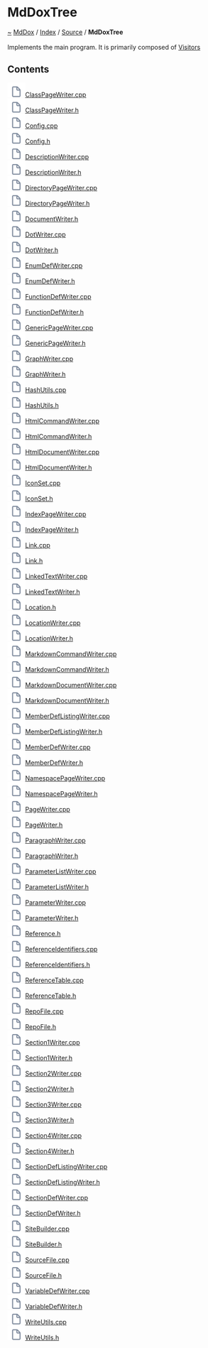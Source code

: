 <a id="mddoxtree"></a>
<h1>MdDoxTree</h1>
<a id="dir_d9935c0f1a540c725bfb5aaaadd541e0"></a>
<a href="https://github.com/CharlesCarley/MdDox">~</a>
<a href="indexpage.md#mddox">MdDox</a>
<span class="inline-text">/</span>
<a href="index.md#index">Index</a>
<span class="inline-text">/</span>
<a href="dir_74389ed8173ad57b461b9d623a1f3867.md#source">Source</a>
<span class="inline-text">/</span>
<span class="bold-text"><b>MdDoxTree</b></span>
<br/>
<br/>
<span class="inline-text">Implements the main program. It is primarily composed of </span>
<a href="namespaceMdDox_1_1Doxygen_1_1Visitors.md#visitors">Visitors</a>
<a id="contents"></a>
<h2>Contents</h2>
<span class="icon-list-item"><a href="https://github.com/CharlesCarley/MdDox/blob/master//Source/MdDoxTree//ClassPageWriter.cpp#L1" class="icon-list-item"><img src="../images/file.svg" class="icon-list-item"/><span class="icon-list-item">ClassPageWriter.cpp</span>
</a>
</span>
<br/>
<span class="icon-list-item"><a href="https://github.com/CharlesCarley/MdDox/blob/master//Source/MdDoxTree//ClassPageWriter.h#L1" class="icon-list-item"><img src="../images/file.svg" class="icon-list-item"/><span class="icon-list-item">ClassPageWriter.h</span>
</a>
</span>
<br/>
<span class="icon-list-item"><a href="https://github.com/CharlesCarley/MdDox/blob/master//Source/MdDoxTree//Config.cpp#L1" class="icon-list-item"><img src="../images/file.svg" class="icon-list-item"/><span class="icon-list-item">Config.cpp</span>
</a>
</span>
<br/>
<span class="icon-list-item"><a href="https://github.com/CharlesCarley/MdDox/blob/master//Source/MdDoxTree//Config.h#L1" class="icon-list-item"><img src="../images/file.svg" class="icon-list-item"/><span class="icon-list-item">Config.h</span>
</a>
</span>
<br/>
<span class="icon-list-item"><a href="https://github.com/CharlesCarley/MdDox/blob/master//Source/MdDoxTree//DescriptionWriter.cpp#L1" class="icon-list-item"><img src="../images/file.svg" class="icon-list-item"/><span class="icon-list-item">DescriptionWriter.cpp</span>
</a>
</span>
<br/>
<span class="icon-list-item"><a href="https://github.com/CharlesCarley/MdDox/blob/master//Source/MdDoxTree//DescriptionWriter.h#L1" class="icon-list-item"><img src="../images/file.svg" class="icon-list-item"/><span class="icon-list-item">DescriptionWriter.h</span>
</a>
</span>
<br/>
<span class="icon-list-item"><a href="https://github.com/CharlesCarley/MdDox/blob/master//Source/MdDoxTree//DirectoryPageWriter.cpp#L1" class="icon-list-item"><img src="../images/file.svg" class="icon-list-item"/><span class="icon-list-item">DirectoryPageWriter.cpp</span>
</a>
</span>
<br/>
<span class="icon-list-item"><a href="https://github.com/CharlesCarley/MdDox/blob/master//Source/MdDoxTree//DirectoryPageWriter.h#L1" class="icon-list-item"><img src="../images/file.svg" class="icon-list-item"/><span class="icon-list-item">DirectoryPageWriter.h</span>
</a>
</span>
<br/>
<span class="icon-list-item"><a href="https://github.com/CharlesCarley/MdDox/blob/master//Source/MdDoxTree//DocumentWriter.h#L1" class="icon-list-item"><img src="../images/file.svg" class="icon-list-item"/><span class="icon-list-item">DocumentWriter.h</span>
</a>
</span>
<br/>
<span class="icon-list-item"><a href="https://github.com/CharlesCarley/MdDox/blob/master//Source/MdDoxTree//DotWriter.cpp#L1" class="icon-list-item"><img src="../images/file.svg" class="icon-list-item"/><span class="icon-list-item">DotWriter.cpp</span>
</a>
</span>
<br/>
<span class="icon-list-item"><a href="https://github.com/CharlesCarley/MdDox/blob/master//Source/MdDoxTree//DotWriter.h#L1" class="icon-list-item"><img src="../images/file.svg" class="icon-list-item"/><span class="icon-list-item">DotWriter.h</span>
</a>
</span>
<br/>
<span class="icon-list-item"><a href="https://github.com/CharlesCarley/MdDox/blob/master//Source/MdDoxTree//EnumDefWriter.cpp#L1" class="icon-list-item"><img src="../images/file.svg" class="icon-list-item"/><span class="icon-list-item">EnumDefWriter.cpp</span>
</a>
</span>
<br/>
<span class="icon-list-item"><a href="https://github.com/CharlesCarley/MdDox/blob/master//Source/MdDoxTree//EnumDefWriter.h#L1" class="icon-list-item"><img src="../images/file.svg" class="icon-list-item"/><span class="icon-list-item">EnumDefWriter.h</span>
</a>
</span>
<br/>
<span class="icon-list-item"><a href="https://github.com/CharlesCarley/MdDox/blob/master//Source/MdDoxTree//FunctionDefWriter.cpp#L1" class="icon-list-item"><img src="../images/file.svg" class="icon-list-item"/><span class="icon-list-item">FunctionDefWriter.cpp</span>
</a>
</span>
<br/>
<span class="icon-list-item"><a href="https://github.com/CharlesCarley/MdDox/blob/master//Source/MdDoxTree//FunctionDefWriter.h#L1" class="icon-list-item"><img src="../images/file.svg" class="icon-list-item"/><span class="icon-list-item">FunctionDefWriter.h</span>
</a>
</span>
<br/>
<span class="icon-list-item"><a href="https://github.com/CharlesCarley/MdDox/blob/master//Source/MdDoxTree//GenericPageWriter.cpp#L1" class="icon-list-item"><img src="../images/file.svg" class="icon-list-item"/><span class="icon-list-item">GenericPageWriter.cpp</span>
</a>
</span>
<br/>
<span class="icon-list-item"><a href="https://github.com/CharlesCarley/MdDox/blob/master//Source/MdDoxTree//GenericPageWriter.h#L1" class="icon-list-item"><img src="../images/file.svg" class="icon-list-item"/><span class="icon-list-item">GenericPageWriter.h</span>
</a>
</span>
<br/>
<span class="icon-list-item"><a href="https://github.com/CharlesCarley/MdDox/blob/master//Source/MdDoxTree//GraphWriter.cpp#L1" class="icon-list-item"><img src="../images/file.svg" class="icon-list-item"/><span class="icon-list-item">GraphWriter.cpp</span>
</a>
</span>
<br/>
<span class="icon-list-item"><a href="https://github.com/CharlesCarley/MdDox/blob/master//Source/MdDoxTree//GraphWriter.h#L1" class="icon-list-item"><img src="../images/file.svg" class="icon-list-item"/><span class="icon-list-item">GraphWriter.h</span>
</a>
</span>
<br/>
<span class="icon-list-item"><a href="https://github.com/CharlesCarley/MdDox/blob/master//Source/MdDoxTree//HashUtils.cpp#L1" class="icon-list-item"><img src="../images/file.svg" class="icon-list-item"/><span class="icon-list-item">HashUtils.cpp</span>
</a>
</span>
<br/>
<span class="icon-list-item"><a href="https://github.com/CharlesCarley/MdDox/blob/master//Source/MdDoxTree//HashUtils.h#L1" class="icon-list-item"><img src="../images/file.svg" class="icon-list-item"/><span class="icon-list-item">HashUtils.h</span>
</a>
</span>
<br/>
<span class="icon-list-item"><a href="https://github.com/CharlesCarley/MdDox/blob/master//Source/MdDoxTree//HtmlCommandWriter.cpp#L1" class="icon-list-item"><img src="../images/file.svg" class="icon-list-item"/><span class="icon-list-item">HtmlCommandWriter.cpp</span>
</a>
</span>
<br/>
<span class="icon-list-item"><a href="https://github.com/CharlesCarley/MdDox/blob/master//Source/MdDoxTree//HtmlCommandWriter.h#L1" class="icon-list-item"><img src="../images/file.svg" class="icon-list-item"/><span class="icon-list-item">HtmlCommandWriter.h</span>
</a>
</span>
<br/>
<span class="icon-list-item"><a href="https://github.com/CharlesCarley/MdDox/blob/master//Source/MdDoxTree//HtmlDocumentWriter.cpp#L1" class="icon-list-item"><img src="../images/file.svg" class="icon-list-item"/><span class="icon-list-item">HtmlDocumentWriter.cpp</span>
</a>
</span>
<br/>
<span class="icon-list-item"><a href="https://github.com/CharlesCarley/MdDox/blob/master//Source/MdDoxTree//HtmlDocumentWriter.h#L1" class="icon-list-item"><img src="../images/file.svg" class="icon-list-item"/><span class="icon-list-item">HtmlDocumentWriter.h</span>
</a>
</span>
<br/>
<span class="icon-list-item"><a href="https://github.com/CharlesCarley/MdDox/blob/master//Source/MdDoxTree//IconSet.cpp#L1" class="icon-list-item"><img src="../images/file.svg" class="icon-list-item"/><span class="icon-list-item">IconSet.cpp</span>
</a>
</span>
<br/>
<span class="icon-list-item"><a href="https://github.com/CharlesCarley/MdDox/blob/master//Source/MdDoxTree//IconSet.h#L1" class="icon-list-item"><img src="../images/file.svg" class="icon-list-item"/><span class="icon-list-item">IconSet.h</span>
</a>
</span>
<br/>
<span class="icon-list-item"><a href="https://github.com/CharlesCarley/MdDox/blob/master//Source/MdDoxTree//IndexPageWriter.cpp#L1" class="icon-list-item"><img src="../images/file.svg" class="icon-list-item"/><span class="icon-list-item">IndexPageWriter.cpp</span>
</a>
</span>
<br/>
<span class="icon-list-item"><a href="https://github.com/CharlesCarley/MdDox/blob/master//Source/MdDoxTree//IndexPageWriter.h#L1" class="icon-list-item"><img src="../images/file.svg" class="icon-list-item"/><span class="icon-list-item">IndexPageWriter.h</span>
</a>
</span>
<br/>
<span class="icon-list-item"><a href="https://github.com/CharlesCarley/MdDox/blob/master//Source/MdDoxTree//Link.cpp#L1" class="icon-list-item"><img src="../images/file.svg" class="icon-list-item"/><span class="icon-list-item">Link.cpp</span>
</a>
</span>
<br/>
<span class="icon-list-item"><a href="https://github.com/CharlesCarley/MdDox/blob/master//Source/MdDoxTree//Link.h#L1" class="icon-list-item"><img src="../images/file.svg" class="icon-list-item"/><span class="icon-list-item">Link.h</span>
</a>
</span>
<br/>
<span class="icon-list-item"><a href="https://github.com/CharlesCarley/MdDox/blob/master//Source/MdDoxTree//LinkedTextWriter.cpp#L1" class="icon-list-item"><img src="../images/file.svg" class="icon-list-item"/><span class="icon-list-item">LinkedTextWriter.cpp</span>
</a>
</span>
<br/>
<span class="icon-list-item"><a href="https://github.com/CharlesCarley/MdDox/blob/master//Source/MdDoxTree//LinkedTextWriter.h#L1" class="icon-list-item"><img src="../images/file.svg" class="icon-list-item"/><span class="icon-list-item">LinkedTextWriter.h</span>
</a>
</span>
<br/>
<span class="icon-list-item"><a href="https://github.com/CharlesCarley/MdDox/blob/master//Source/MdDoxTree//Location.h#L1" class="icon-list-item"><img src="../images/file.svg" class="icon-list-item"/><span class="icon-list-item">Location.h</span>
</a>
</span>
<br/>
<span class="icon-list-item"><a href="https://github.com/CharlesCarley/MdDox/blob/master//Source/MdDoxTree//LocationWriter.cpp#L1" class="icon-list-item"><img src="../images/file.svg" class="icon-list-item"/><span class="icon-list-item">LocationWriter.cpp</span>
</a>
</span>
<br/>
<span class="icon-list-item"><a href="https://github.com/CharlesCarley/MdDox/blob/master//Source/MdDoxTree//LocationWriter.h#L1" class="icon-list-item"><img src="../images/file.svg" class="icon-list-item"/><span class="icon-list-item">LocationWriter.h</span>
</a>
</span>
<br/>
<span class="icon-list-item"><a href="https://github.com/CharlesCarley/MdDox/blob/master//Source/MdDoxTree//MarkdownCommandWriter.cpp#L1" class="icon-list-item"><img src="../images/file.svg" class="icon-list-item"/><span class="icon-list-item">MarkdownCommandWriter.cpp</span>
</a>
</span>
<br/>
<span class="icon-list-item"><a href="https://github.com/CharlesCarley/MdDox/blob/master//Source/MdDoxTree//MarkdownCommandWriter.h#L1" class="icon-list-item"><img src="../images/file.svg" class="icon-list-item"/><span class="icon-list-item">MarkdownCommandWriter.h</span>
</a>
</span>
<br/>
<span class="icon-list-item"><a href="https://github.com/CharlesCarley/MdDox/blob/master//Source/MdDoxTree//MarkdownDocumentWriter.cpp#L1" class="icon-list-item"><img src="../images/file.svg" class="icon-list-item"/><span class="icon-list-item">MarkdownDocumentWriter.cpp</span>
</a>
</span>
<br/>
<span class="icon-list-item"><a href="https://github.com/CharlesCarley/MdDox/blob/master//Source/MdDoxTree//MarkdownDocumentWriter.h#L1" class="icon-list-item"><img src="../images/file.svg" class="icon-list-item"/><span class="icon-list-item">MarkdownDocumentWriter.h</span>
</a>
</span>
<br/>
<span class="icon-list-item"><a href="https://github.com/CharlesCarley/MdDox/blob/master//Source/MdDoxTree//MemberDefListingWriter.cpp#L1" class="icon-list-item"><img src="../images/file.svg" class="icon-list-item"/><span class="icon-list-item">MemberDefListingWriter.cpp</span>
</a>
</span>
<br/>
<span class="icon-list-item"><a href="https://github.com/CharlesCarley/MdDox/blob/master//Source/MdDoxTree//MemberDefListingWriter.h#L1" class="icon-list-item"><img src="../images/file.svg" class="icon-list-item"/><span class="icon-list-item">MemberDefListingWriter.h</span>
</a>
</span>
<br/>
<span class="icon-list-item"><a href="https://github.com/CharlesCarley/MdDox/blob/master//Source/MdDoxTree//MemberDefWriter.cpp#L1" class="icon-list-item"><img src="../images/file.svg" class="icon-list-item"/><span class="icon-list-item">MemberDefWriter.cpp</span>
</a>
</span>
<br/>
<span class="icon-list-item"><a href="https://github.com/CharlesCarley/MdDox/blob/master//Source/MdDoxTree//MemberDefWriter.h#L1" class="icon-list-item"><img src="../images/file.svg" class="icon-list-item"/><span class="icon-list-item">MemberDefWriter.h</span>
</a>
</span>
<br/>
<span class="icon-list-item"><a href="https://github.com/CharlesCarley/MdDox/blob/master//Source/MdDoxTree//NamespacePageWriter.cpp#L1" class="icon-list-item"><img src="../images/file.svg" class="icon-list-item"/><span class="icon-list-item">NamespacePageWriter.cpp</span>
</a>
</span>
<br/>
<span class="icon-list-item"><a href="https://github.com/CharlesCarley/MdDox/blob/master//Source/MdDoxTree//NamespacePageWriter.h#L1" class="icon-list-item"><img src="../images/file.svg" class="icon-list-item"/><span class="icon-list-item">NamespacePageWriter.h</span>
</a>
</span>
<br/>
<span class="icon-list-item"><a href="https://github.com/CharlesCarley/MdDox/blob/master//Source/MdDoxTree//PageWriter.cpp#L1" class="icon-list-item"><img src="../images/file.svg" class="icon-list-item"/><span class="icon-list-item">PageWriter.cpp</span>
</a>
</span>
<br/>
<span class="icon-list-item"><a href="https://github.com/CharlesCarley/MdDox/blob/master//Source/MdDoxTree//PageWriter.h#L1" class="icon-list-item"><img src="../images/file.svg" class="icon-list-item"/><span class="icon-list-item">PageWriter.h</span>
</a>
</span>
<br/>
<span class="icon-list-item"><a href="https://github.com/CharlesCarley/MdDox/blob/master//Source/MdDoxTree//ParagraphWriter.cpp#L1" class="icon-list-item"><img src="../images/file.svg" class="icon-list-item"/><span class="icon-list-item">ParagraphWriter.cpp</span>
</a>
</span>
<br/>
<span class="icon-list-item"><a href="https://github.com/CharlesCarley/MdDox/blob/master//Source/MdDoxTree//ParagraphWriter.h#L1" class="icon-list-item"><img src="../images/file.svg" class="icon-list-item"/><span class="icon-list-item">ParagraphWriter.h</span>
</a>
</span>
<br/>
<span class="icon-list-item"><a href="https://github.com/CharlesCarley/MdDox/blob/master//Source/MdDoxTree//ParameterListWriter.cpp#L1" class="icon-list-item"><img src="../images/file.svg" class="icon-list-item"/><span class="icon-list-item">ParameterListWriter.cpp</span>
</a>
</span>
<br/>
<span class="icon-list-item"><a href="https://github.com/CharlesCarley/MdDox/blob/master//Source/MdDoxTree//ParameterListWriter.h#L1" class="icon-list-item"><img src="../images/file.svg" class="icon-list-item"/><span class="icon-list-item">ParameterListWriter.h</span>
</a>
</span>
<br/>
<span class="icon-list-item"><a href="https://github.com/CharlesCarley/MdDox/blob/master//Source/MdDoxTree//ParameterWriter.cpp#L1" class="icon-list-item"><img src="../images/file.svg" class="icon-list-item"/><span class="icon-list-item">ParameterWriter.cpp</span>
</a>
</span>
<br/>
<span class="icon-list-item"><a href="https://github.com/CharlesCarley/MdDox/blob/master//Source/MdDoxTree//ParameterWriter.h#L1" class="icon-list-item"><img src="../images/file.svg" class="icon-list-item"/><span class="icon-list-item">ParameterWriter.h</span>
</a>
</span>
<br/>
<span class="icon-list-item"><a href="https://github.com/CharlesCarley/MdDox/blob/master//Source/MdDoxTree//Reference.h#L1" class="icon-list-item"><img src="../images/file.svg" class="icon-list-item"/><span class="icon-list-item">Reference.h</span>
</a>
</span>
<br/>
<span class="icon-list-item"><a href="https://github.com/CharlesCarley/MdDox/blob/master//Source/MdDoxTree//ReferenceIdentifiers.cpp#L1" class="icon-list-item"><img src="../images/file.svg" class="icon-list-item"/><span class="icon-list-item">ReferenceIdentifiers.cpp</span>
</a>
</span>
<br/>
<span class="icon-list-item"><a href="https://github.com/CharlesCarley/MdDox/blob/master//Source/MdDoxTree//ReferenceIdentifiers.h#L1" class="icon-list-item"><img src="../images/file.svg" class="icon-list-item"/><span class="icon-list-item">ReferenceIdentifiers.h</span>
</a>
</span>
<br/>
<span class="icon-list-item"><a href="https://github.com/CharlesCarley/MdDox/blob/master//Source/MdDoxTree//ReferenceTable.cpp#L1" class="icon-list-item"><img src="../images/file.svg" class="icon-list-item"/><span class="icon-list-item">ReferenceTable.cpp</span>
</a>
</span>
<br/>
<span class="icon-list-item"><a href="https://github.com/CharlesCarley/MdDox/blob/master//Source/MdDoxTree//ReferenceTable.h#L1" class="icon-list-item"><img src="../images/file.svg" class="icon-list-item"/><span class="icon-list-item">ReferenceTable.h</span>
</a>
</span>
<br/>
<span class="icon-list-item"><a href="https://github.com/CharlesCarley/MdDox/blob/master//Source/MdDoxTree//RepoFile.cpp#L1" class="icon-list-item"><img src="../images/file.svg" class="icon-list-item"/><span class="icon-list-item">RepoFile.cpp</span>
</a>
</span>
<br/>
<span class="icon-list-item"><a href="https://github.com/CharlesCarley/MdDox/blob/master//Source/MdDoxTree//RepoFile.h#L1" class="icon-list-item"><img src="../images/file.svg" class="icon-list-item"/><span class="icon-list-item">RepoFile.h</span>
</a>
</span>
<br/>
<span class="icon-list-item"><a href="https://github.com/CharlesCarley/MdDox/blob/master//Source/MdDoxTree//Section1Writer.cpp#L1" class="icon-list-item"><img src="../images/file.svg" class="icon-list-item"/><span class="icon-list-item">Section1Writer.cpp</span>
</a>
</span>
<br/>
<span class="icon-list-item"><a href="https://github.com/CharlesCarley/MdDox/blob/master//Source/MdDoxTree//Section1Writer.h#L1" class="icon-list-item"><img src="../images/file.svg" class="icon-list-item"/><span class="icon-list-item">Section1Writer.h</span>
</a>
</span>
<br/>
<span class="icon-list-item"><a href="https://github.com/CharlesCarley/MdDox/blob/master//Source/MdDoxTree//Section2Writer.cpp#L1" class="icon-list-item"><img src="../images/file.svg" class="icon-list-item"/><span class="icon-list-item">Section2Writer.cpp</span>
</a>
</span>
<br/>
<span class="icon-list-item"><a href="https://github.com/CharlesCarley/MdDox/blob/master//Source/MdDoxTree//Section2Writer.h#L1" class="icon-list-item"><img src="../images/file.svg" class="icon-list-item"/><span class="icon-list-item">Section2Writer.h</span>
</a>
</span>
<br/>
<span class="icon-list-item"><a href="https://github.com/CharlesCarley/MdDox/blob/master//Source/MdDoxTree//Section3Writer.cpp#L1" class="icon-list-item"><img src="../images/file.svg" class="icon-list-item"/><span class="icon-list-item">Section3Writer.cpp</span>
</a>
</span>
<br/>
<span class="icon-list-item"><a href="https://github.com/CharlesCarley/MdDox/blob/master//Source/MdDoxTree//Section3Writer.h#L1" class="icon-list-item"><img src="../images/file.svg" class="icon-list-item"/><span class="icon-list-item">Section3Writer.h</span>
</a>
</span>
<br/>
<span class="icon-list-item"><a href="https://github.com/CharlesCarley/MdDox/blob/master//Source/MdDoxTree//Section4Writer.cpp#L1" class="icon-list-item"><img src="../images/file.svg" class="icon-list-item"/><span class="icon-list-item">Section4Writer.cpp</span>
</a>
</span>
<br/>
<span class="icon-list-item"><a href="https://github.com/CharlesCarley/MdDox/blob/master//Source/MdDoxTree//Section4Writer.h#L1" class="icon-list-item"><img src="../images/file.svg" class="icon-list-item"/><span class="icon-list-item">Section4Writer.h</span>
</a>
</span>
<br/>
<span class="icon-list-item"><a href="https://github.com/CharlesCarley/MdDox/blob/master//Source/MdDoxTree//SectionDefListingWriter.cpp#L1" class="icon-list-item"><img src="../images/file.svg" class="icon-list-item"/><span class="icon-list-item">SectionDefListingWriter.cpp</span>
</a>
</span>
<br/>
<span class="icon-list-item"><a href="https://github.com/CharlesCarley/MdDox/blob/master//Source/MdDoxTree//SectionDefListingWriter.h#L1" class="icon-list-item"><img src="../images/file.svg" class="icon-list-item"/><span class="icon-list-item">SectionDefListingWriter.h</span>
</a>
</span>
<br/>
<span class="icon-list-item"><a href="https://github.com/CharlesCarley/MdDox/blob/master//Source/MdDoxTree//SectionDefWriter.cpp#L1" class="icon-list-item"><img src="../images/file.svg" class="icon-list-item"/><span class="icon-list-item">SectionDefWriter.cpp</span>
</a>
</span>
<br/>
<span class="icon-list-item"><a href="https://github.com/CharlesCarley/MdDox/blob/master//Source/MdDoxTree//SectionDefWriter.h#L1" class="icon-list-item"><img src="../images/file.svg" class="icon-list-item"/><span class="icon-list-item">SectionDefWriter.h</span>
</a>
</span>
<br/>
<span class="icon-list-item"><a href="https://github.com/CharlesCarley/MdDox/blob/master//Source/MdDoxTree//SiteBuilder.cpp#L1" class="icon-list-item"><img src="../images/file.svg" class="icon-list-item"/><span class="icon-list-item">SiteBuilder.cpp</span>
</a>
</span>
<br/>
<span class="icon-list-item"><a href="https://github.com/CharlesCarley/MdDox/blob/master//Source/MdDoxTree//SiteBuilder.h#L1" class="icon-list-item"><img src="../images/file.svg" class="icon-list-item"/><span class="icon-list-item">SiteBuilder.h</span>
</a>
</span>
<br/>
<span class="icon-list-item"><a href="https://github.com/CharlesCarley/MdDox/blob/master//Source/MdDoxTree//SourceFile.cpp#L1" class="icon-list-item"><img src="../images/file.svg" class="icon-list-item"/><span class="icon-list-item">SourceFile.cpp</span>
</a>
</span>
<br/>
<span class="icon-list-item"><a href="https://github.com/CharlesCarley/MdDox/blob/master//Source/MdDoxTree//SourceFile.h#L1" class="icon-list-item"><img src="../images/file.svg" class="icon-list-item"/><span class="icon-list-item">SourceFile.h</span>
</a>
</span>
<br/>
<span class="icon-list-item"><a href="https://github.com/CharlesCarley/MdDox/blob/master//Source/MdDoxTree//VariableDefWriter.cpp#L1" class="icon-list-item"><img src="../images/file.svg" class="icon-list-item"/><span class="icon-list-item">VariableDefWriter.cpp</span>
</a>
</span>
<br/>
<span class="icon-list-item"><a href="https://github.com/CharlesCarley/MdDox/blob/master//Source/MdDoxTree//VariableDefWriter.h#L1" class="icon-list-item"><img src="../images/file.svg" class="icon-list-item"/><span class="icon-list-item">VariableDefWriter.h</span>
</a>
</span>
<br/>
<span class="icon-list-item"><a href="https://github.com/CharlesCarley/MdDox/blob/master//Source/MdDoxTree//WriteUtils.cpp#L1" class="icon-list-item"><img src="../images/file.svg" class="icon-list-item"/><span class="icon-list-item">WriteUtils.cpp</span>
</a>
</span>
<br/>
<span class="icon-list-item"><a href="https://github.com/CharlesCarley/MdDox/blob/master//Source/MdDoxTree//WriteUtils.h#L1" class="icon-list-item"><img src="../images/file.svg" class="icon-list-item"/><span class="icon-list-item">WriteUtils.h</span>
</a>
</span>
<br/>
</div>
</div>
</body>
</html>
